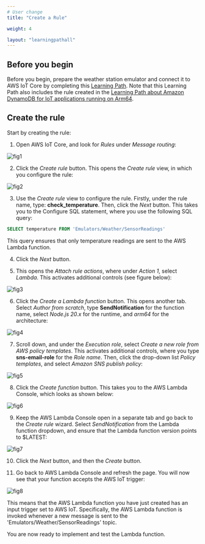```yaml
---
# User change
title: "Create a Rule"

weight: 4

layout: "learningpathall"
---
```

## Before you begin
Before you begin, prepare the weather station emulator and connect it to AWS IoT Core by completing this [Learning Path](/learning-paths/laptops-and-desktops/win_aws_iot). Note that this Learning Path also includes the rule created in the [Learning Path about Amazon DynamoDB for IoT applications running on Arm64](/learning-paths/laptops-and-desktops/win_aws_iot_dynamodb).

## Create the rule
Start by creating the rule: 

1. Open AWS IoT Core, and look for *Rules* under *Message routing*:

![fig1](Figures/01.png)

2. Click the *Create rule* button. This opens the *Create rule* view, in which you configure the rule:

![fig2](Figures/02.png)

3. Use the *Create rule* view to configure the rule. Firstly, under the rule name, type: **check_temperature**. Then, click the *Next* button. This takes you to the Configure SQL statement, where you use the following SQL query:

```sql
SELECT temperature FROM 'Emulators/Weather/SensorReadings'
```

This query ensures that only temperature readings are sent to the AWS Lambda function.

4. Click the *Next* button.

5. This opens the *Attach rule actions*, where under *Action 1*, select *Lambda*. This activates additional controls (see figure below):

![fig3](Figures/03.png)

6. Click the *Create a Lambda function* button. This opens another tab. Select *Author from scratch*, type **SendNotification** for the function name, select *Node.js 20.x* for the runtime, and *arm64* for the architecture:

![fig4](Figures/04.png)

7. Scroll down, and under the *Execution role*, select *Create a new role from AWS policy templates*. This activates additional controls, where you type **sns-email-role** for the *Role name*. Then, click the drop-down list *Policy templates*, and select *Amazon SNS publish policy*:

![fig5](Figures/05.png)

8. Click the *Create function* button. This takes you to the AWS Lambda Console, which looks as shown below:

![fig6](Figures/06.png)

9. Keep the AWS Lambda Console open in a separate tab and go back to the *Create rule* wizard. Select *SendNotification* from the Lambda function dropdown, and ensure that the Lambda function version points to $LATEST:

![fig7](Figures/07.png)

10. Click the *Next* button, and then the *Create* button.

11. Go back to AWS Lambda Console and refresh the page. You will now see that your function accepts the AWS IoT trigger:

![fig8](Figures/08.png)

This means that the AWS Lambda function you have just created has an input trigger set to AWS IoT. Specifically, the AWS Lambda function is invoked whenever a new message is sent to the 'Emulators/Weather/SensorReadings' topic.

You are now ready to implement and test the Lambda function.
